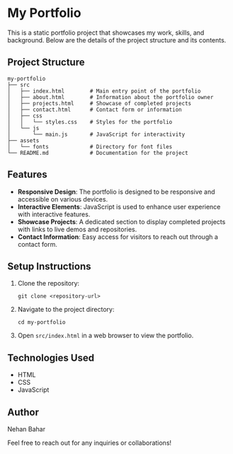 # My Portfolio

This is a static portfolio project that showcases my work, skills, and background. Below are the details of the project structure and its contents.

## Project Structure

```
my-portfolio
├── src
│   ├── index.html        # Main entry point of the portfolio
│   ├── about.html        # Information about the portfolio owner
│   ├── projects.html     # Showcase of completed projects
│   ├── contact.html      # Contact form or information
│   ├── css
│   │   └── styles.css    # Styles for the portfolio
│   └── js
│       └── main.js       # JavaScript for interactivity
├── assets
│   └── fonts             # Directory for font files
└── README.md             # Documentation for the project
```

## Features

- **Responsive Design**: The portfolio is designed to be responsive and accessible on various devices.
- **Interactive Elements**: JavaScript is used to enhance user experience with interactive features.
- **Showcase Projects**: A dedicated section to display completed projects with links to live demos and repositories.
- **Contact Information**: Easy access for visitors to reach out through a contact form.

## Setup Instructions

1. Clone the repository:
   ```
   git clone <repository-url>
   ```
2. Navigate to the project directory:
   ```
   cd my-portfolio
   ```
3. Open `src/index.html` in a web browser to view the portfolio.

## Technologies Used

- HTML
- CSS
- JavaScript

## Author

Nehan Bahar

Feel free to reach out for any inquiries or collaborations!